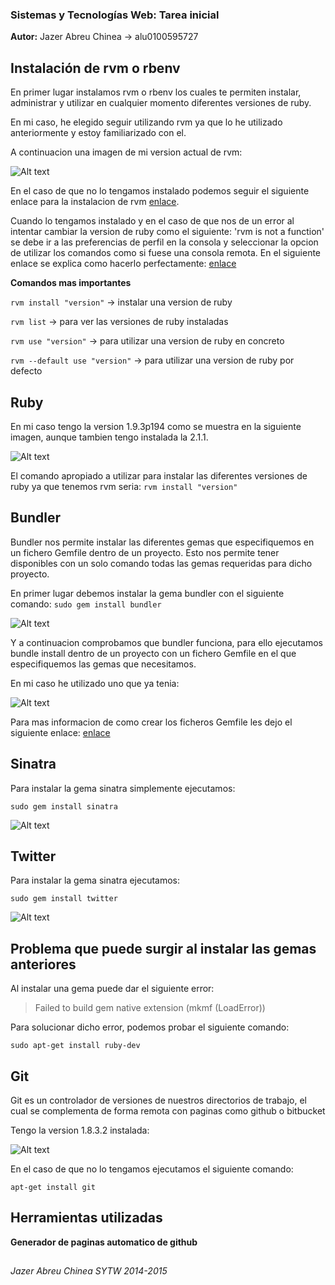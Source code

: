 ### Sistemas y Tecnologías Web: Tarea inicial

**Autor:** Jazer Abreu Chinea -> alu0100595727

## Instalación de rvm o rbenv 

En primer lugar instalamos rvm o rbenv los cuales te permiten instalar, administrar y utilizar en cualquier momento diferentes versiones de ruby.

En mi caso, he elegido seguir utilizando rvm ya que lo he utilizado anteriormente y estoy familiarizado con el.

A continuacion una imagen de mi version actual de rvm:

![Alt text](https://raw.githubusercontent.com/alu0100595727/sytw_tarea_inicial/master/imagenes/rvm1.png)


En el caso de que no lo tengamos instalado podemos seguir el siguiente enlace para la instalacion de rvm [enlace](http://rvm.io/rvm/install).

Cuando lo tengamos instalado y en el caso de que nos de un error al intentar cambiar la version de ruby como el siguiente: 'rvm is not a function' 
se debe ir a las preferencias de perfil en la consola y seleccionar la opcion de utilizar los comandos como si fuese una consola remota. En el siguiente enlace se explica como hacerlo perfectamente: [enlace](https://rvm.io/integration/gnome-terminal)

**Comandos mas importantes**

`rvm install "version"` -> instalar una version de ruby

`rvm list` -> para ver las versiones de ruby instaladas

`rvm use "version"` -> para utilizar una version de ruby en concreto

`rvm --default use "version"` -> para utilizar una version de ruby por defecto

## Ruby

En mi caso tengo la version 1.9.3p194 como se muestra en la siguiente imagen, aunque tambien tengo instalada la 2.1.1.

![Alt text](https://raw.githubusercontent.com/alu0100595727/sytw_tarea_inicial/master/imagenes/ruby1.png)

El comando apropiado a utilizar para instalar las diferentes versiones de ruby ya que tenemos rvm seria: `rvm install "version"`

## Bundler

Bundler nos permite instalar las diferentes gemas que especifiquemos en un fichero Gemfile dentro de un proyecto. Esto nos permite tener disponibles con un solo comando todas las gemas requeridas para dicho proyecto.

En primer lugar debemos instalar la gema bundler con el siguiente comando:
`sudo gem install bundler`

![Alt text](https://raw.githubusercontent.com/alu0100595727/sytw_tarea_inicial/master/imagenes/bundler1.png)

Y a continuacion comprobamos que bundler funciona, para ello ejecutamos bundle install dentro de un proyecto con un fichero Gemfile en el que especifiquemos las gemas que necesitamos.

En mi caso he utilizado uno que ya tenia:


![Alt text](https://raw.githubusercontent.com/alu0100595727/sytw_tarea_inicial/master/imagenes/bundler2.png)


Para mas informacion de como crear los ficheros Gemfile les dejo el siguiente enlace: [enlace](http://bundler.io/gemfile.html)


## Sinatra

Para instalar la gema sinatra simplemente ejecutamos:

`sudo gem install sinatra`

![Alt text](https://raw.githubusercontent.com/alu0100595727/sytw_tarea_inicial/master/imagenes/sinatra.png)

## Twitter

Para instalar la gema sinatra ejecutamos:

`sudo gem install twitter`

![Alt text](https://raw.githubusercontent.com/alu0100595727/sytw_tarea_inicial/master/imagenes/twitter.png)

## Problema que puede surgir al instalar las gemas anteriores

Al instalar una gema puede dar el siguiente error:

> Failed to build gem native extension (mkmf (LoadError))

Para solucionar dicho error, podemos probar el siguiente comando:

`sudo apt-get install ruby-dev`



## Git

Git es un controlador de versiones de nuestros directorios de trabajo, el cual se complementa de forma remota con paginas como github o bitbucket

Tengo la version 1.8.3.2 instalada:

![Alt text](https://raw.githubusercontent.com/alu0100595727/sytw_tarea_inicial/master/imagenes/git.png)

En el caso de que no lo tengamos ejecutamos el siguiente comando:

`apt-get install git`

## Herramientas utilizadas

**Generador de paginas automatico de github**

## 

*Jazer Abreu Chinea SYTW 2014-2015*






